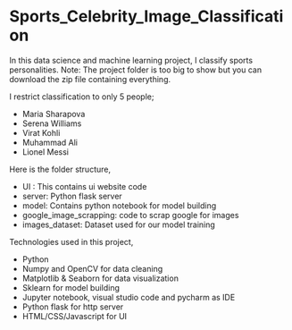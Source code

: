 # Sports_Celebrity_Image_Classification

In this data science and machine learning project, I classify sports personalities. Note: The project folder is too big to show but you can download the zip file containing everything.

I restrict classification to only 5 people;
* Maria Sharapova
* Serena Williams
* Virat Kohli
* Muhammad Ali
* Lionel Messi

Here is the folder structure,
* UI : This contains ui website code
* server: Python flask server
* model: Contains python notebook for model building
* google_image_scrapping: code to scrap google for images
* images_dataset: Dataset used for our model training

Technologies used in this project,
* Python
* Numpy and OpenCV for data cleaning
* Matplotlib & Seaborn for data visualization
* Sklearn for model building
* Jupyter notebook, visual studio code and pycharm as IDE
* Python flask for http server
* HTML/CSS/Javascript for UI
